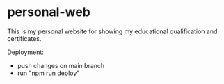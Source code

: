# personal-web

This is my personal website for showing my educational qualification and certificates.

Deployment:
- push changes on main branch
- run "npm run deploy"

